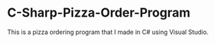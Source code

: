 # C-Sharp-Pizza-Order-Program
This is a pizza ordering program that I made in C# using Visual Studio.
